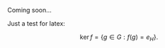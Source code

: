 Coming soon...

Just a test for latex:


$$
\operatorname{ker} f=\{g\in G:f(g)=e_{H}\}{\mbox{.}}
$$
